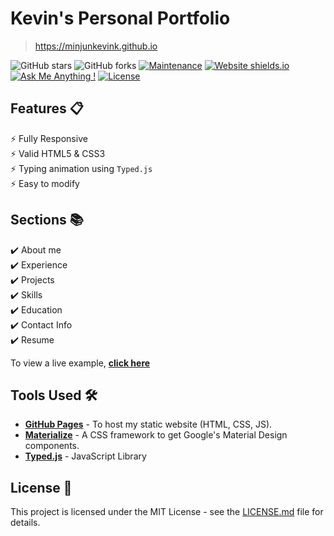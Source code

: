 # Kevin's Personal Portfolio 
> https://minjunkevink.github.io

![GitHub stars](https://img.shields.io/github/stars/minjunkevink/minjunkevink.github.io) 
![GitHub forks](https://img.shields.io/github/forks/minjunkevink/minjunkevink.github.io)
[![Maintenance](https://img.shields.io/badge/maintained-yes-green.svg)](https://github.com/minjunkevink/minjunkevink.github.io/commits/master)
[![Website shields.io](https://img.shields.io/badge/website-up-yellow)](http://minjunkevink.github.io/)
[![Ask Me Anything !](https://img.shields.io/badge/ask%20me-linkedin-1abc9c.svg)](https://www.linkedin.com/in/kevinjameskim/)
[![License](http://img.shields.io/:license-mit-blue.svg?style=flat-square)](http://badges.mit-license.org)

## Features 📋
⚡️ Fully Responsive\
⚡️ Valid HTML5 & CSS3\
⚡️ Typing animation using `Typed.js`\
⚡️ Easy to modify

## Sections 📚
✔️ About me\
✔️ Experience\
✔️ Projects \
✔️ Skills \
✔️ Education\
✔️ Contact Info\
✔️ Resume

To view a live example, **[click here](https://minjunkevink.github.io/)**

## Tools Used 🛠️
* [<b>GitHub Pages</b>](https://create-react-app.dev/docs/deployment/#github-pages) - To host my static website (HTML, CSS, JS).
* [<b>Materialize</b>](https://materializecss.com/) - A CSS framework to get Google's Material Design components.
* [<b>Typed.js</b>](https://mattboldt.com/demos/typed-js/) - JavaScript Library


## License 📄
This project is licensed under the MIT License - see the [LICENSE.md](./LICENSE) file for details.
